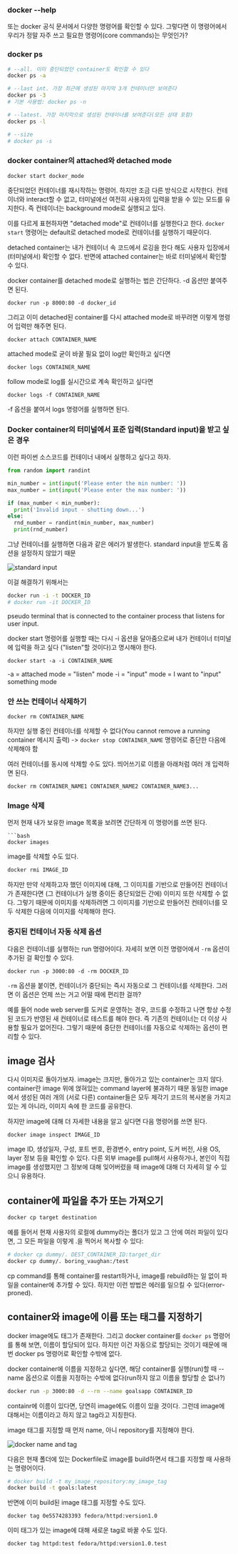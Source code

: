 
### docker --help
또는 docker 공식 문서에서 다양한 명령어를 확인할 수 있다.
그렇다면 이 명령어에서 우리가 정말 자주 쓰고 필요한 명령어(core commands)는 무엇인가?

### docker ps

```bash
# --all. 이미 중단되었던 container도 확인할 수 있다
docker ps -a

# --last int. 가장 최근에 생성된 마지막 3개 컨테이너만 보여준다
docker ps -3
# 기본 사용법: docker ps -n

# --latest. 가장 마지막으로 생성된 컨테이너를 보여준다(모든 상태 포함)
docker ps -l

# --size
# docker ps -s
```

### docker container의 attached와 detached mode

```
docker start docker_mode
```

중단되었던 컨테이너를 재시작하는 명령어. 하지만 조금 다른 방식으로 시작한다.
컨테이너와 interact할 수 없고, 터미널에선 여전히 사용자의 입력을 받을 수 있는 모드를 유지한다.
즉 컨테이너는 background mode로 실행되고 있다.

이를 다르게 표현하자면 "detached mode"로 컨테이너를 실행한다고 한다.
`docker start` 명령어는 default로 detached mode로 컨테이너를 실행하기 때문이다.

detached container는 내가 컨테이너 속 코드에서 로깅을 한다 해도 사용자 입장에서 (터미널에서) 확인할 수 없다.
반면에 attached container는 바로 터미널에서 확인할 수 있다.

docker container를 detached mode로 실행하는 법은 간단하다. -d 옵션만 붙여주면 된다.

```
docker run -p 8000:80 -d docker_id
```

 그리고 이미 detached된 container를 다시 attached mode로 바꾸려면 이렇게 명령어 입력만 해주면 된다.

```
docker attach CONTAINER_NAME
```

attached mode로 굳이 바꿀 필요 없이 log만 확인하고 싶다면

```
docker logs CONTAINER_NAME
```

follow mode로 log를 실시간으로 계속 확인하고 싶다면

```
docker logs -f CONTAINER_NAME
```

-f 옵션을 붙여서 logs 명령어를 실행하면 된다.

### Docker container의 터미널에서 표준 입력(Standard input)을 받고 싶은 경우

이런 파이썬 소스코드를 컨테이너 내에서 실행하고 싶다고 하자.

```python
from random import randint

min_number = int(input('Please enter the min number: '))
max_number = int(input('Please enter the max number: '))

if (max_number < min_number): 
  print('Invalid input - shutting down...')
else:
  rnd_number = randint(min_number, max_number)
  print(rnd_number)
```

그냥 컨테이너를 실행하면 다음과 같은 에러가 발생한다.
standard input을 받도록 옵션을 설정하지 않았기 때문

![standard input](https://github.com/doku-study/doku-study/assets/36873797/11e7f779-1168-4f40-b330-e48f84ee78fa)


이걸 해결하기 위해서는

```bash
docker run -i -t DOCKER_ID 
# docker run -it DOCKER_ID 
```

pseudo terminal that is connected to the container process that listens for user input.

docker start 명령어를 실행할 때는 다시 -i 옵션을 달아줌으로써 내가 컨테이너 터미널에 입력을 하고 싶다 ("listen"할 것이다)고 명시해야 한다.


```
docker start -a -i CONTAINER_NAME
```

-a = attached mode = "listen" mode
-i = "input" mode = I want to "input" something mode


### 안 쓰는 컨테이너 삭제하기

```
docker rm CONTAINER_NAME
```

하지만 실행 중인 컨테이너를 삭제할 수 없다(You cannot remove a running container 메시지 출력)
-> `docker stop CONTAINER_NAME` 명령어로 중단한 다음에 삭제해야 함

여러 컨테이너를 동시에 삭제할 수도 있다.
띄어쓰기로 이름을 아래처럼 여러 개 입력하면 된다.

```
docker rm CONTAINER_NAME1 CONTAINER_NAME2 CONTAINER_NAME3...
```

### Image 삭제

먼저 현재 내가 보유한 image 목록을 보려면 간단하게 이 명령어를 쓰면 된다.
```
```bash
docker images
```

image를 삭제할 수도 있다.

```bash
docker rmi IMAGE_ID
```

하지만 만약 삭제하고자 했던 이미지에 대해, 그 이미지를 기반으로 만들어진 컨테이너가 존재한다면 (그 컨테이너가 실행 중이든 중단되었든 간에) 이미지 또한 삭제할 수 없다. 
그렇기 때문에 이미지를 삭제하려면 그 이미지를 기반으로 만들어진 컨테이너를 모두 삭제한 다음에 이미지를 삭제해야 한다.

### 중지된 컨테이너 자동 삭제 옵션

다음은 컨테이너를 실행하는 run 명령어이다.
자세히 보면 이전 명령어에서 `-rm` 옵션이 추가된 걸 확인할 수 있다.

```
docker run -p 3000:80 -d -rm DOCKER_ID
```

`-rm` 옵션을 붙이면, 컨테이너가 중단되는 즉시 자동으로 그 컨테이너를 삭제한다.
그러면 이 옵션은 언제 쓰는 거고 어떨 때에 편리한 걸까?

예를 들어 node web server를 도커로 운영하는 경우, 코드를 수정하고 나면 항상 수정된 코드가 반영된 새 컨테이너로 테스트를 해야 한다. 즉 기존의 컨테이너는 더 이상 사용할 필요가 없어진다. 그렇기 때문에 중단한 컨테이너를 자동으로 삭제하는 옵션이 편리할 수 있다.


## image 검사

다시 이미지로 돌아가보자.
image는 크지만, 돌아가고 있는 container는 크지 않다. container란 image 위에 얹혀있는 command layer에 불과하기 때문
동일한 image에서 생성된 여러 개의 (서로 다른) container들은 모두 제각기 코드의 복사본을 가지고 있는 게 아니라, 이미지 속에 한 코드를 공유한다.

하지만 image에 대해 더 자세한 내용을 알고 싶다면 다음 명령어를 쓰면 된다.

```
docker image inspect IMAGE_ID
```

image ID, 생성일자, 구성, 포트 번호, 환경변수, entry point, 도커 버전, 사용 OS, layer 정보 등을 확인할 수 있다. 다른 외부 image를 pull해서 사용하거나, 본인이 직접 image를 생성했지만 그 정보에 대해 잊어버렸을 때 image에 대해 더 자세히 알 수 있으니 유용하다.


## container에 파일을 추가 또는 가져오기

```bash
docker cp target destination
```

예를 들어서 현재 사용자의 로컬에 dummy라는 폴더가 있고 그 안에 여러 파일이 있다면, 그 모든 파일을 이렇게 .을 찍어서 복사할 수 있다:

```bash
# docker cp dummy/. DEST_CONTAINER_ID:target_dir
docker cp dummy/. boring_vaughan:/test
```

cp command를 통해 container를 restart하거나, image를 rebuild하는 일 없이 파일을 container에 추가할 수 있다. 하지만 이런 방법은 에러를 일으킬 수 있다(error-proned).



## container와 image에 이름 또는 태그를 지정하기

docker image에도 태그가 존재한다.
그리고 docker container를 `docker ps` 명령어를 통해 보면, 이름이 할당되어 있다. 하지만 이건 자동으로 할당되는 것이기 때문에 매번 docker ps 명령어로 확인할 수밖에 없다.

docker container에 이름을 지정하고 싶다면, 해당 container를 실행(run)할 때 --name 옵션으로 이름을 지정하는 수밖에 없다(run하지 않고 이름을 할당할 순 없나?)

```bash
docker run -p 3000:80 -d --rm --name goalsapp CONTAINER_ID
```

containr에 이름이 있다면, 당연히 image에도 이름이 있을 것이다. 그런데 image에 대해서는 이름이라고 하지 않고 tag라고 지칭한다.

image 태그를 지정할 때 먼저 name, 아니 repository를 지정해야 한다.

![docker name and tag](https://github.com/doku-study/doku-study/assets/36873797/9ae20103-2120-42a4-a802-fef46b2bb002)


다음은 현재 폴더에 있는 Dockerfile로 image를 build하면서 태그를 지정할 때 사용하는 명령어이다.

```bash
# docker build -t my_image_repository:my_image_tag
docker build -t goals:latest
```

반면에 이미 build된 image 태그를 지정할 수도 있다.

```
docker tag 0e5574283393 fedora/httpd:version1.0
```

이미 태그가 있는 image에 대해 새로운 tag로 바꿀 수도 있다.

```
docker tag httpd:test fedora/httpd:version1.0.test
```

